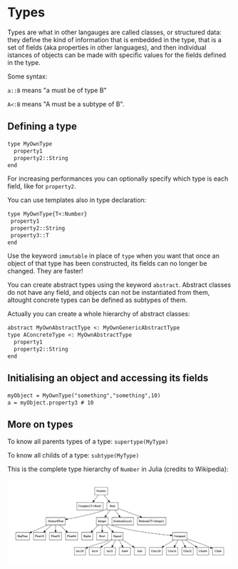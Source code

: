 # Types

Types are what in other langauges are called classes, or structured data: they define the kind of information that is embedded in the type, that is a set of fields (aka properties in other languages), and then individual istances of objects can be made with specific values for the fields defined in the type.

Some syntax:

`a::B` means "a must be of type B"

`A<:B` means "A must be a subtype of B".

## Defining a type

```
type MyOwnType
  property1
  property2::String
end
```

For increasing performances you can optionally specify which type is each field, like for `property2`.

You can use templates also in type declaration:

```
type MyOwnType{T<:Number}
 property1
 property2::String
 property3::T
end
```

Use the keyword `immutable` in place of `type` when you want that once an object of that type has been constructed, its fields can no longer be changed. They are faster!

You can create abstract types using the keyword `abstract`. Abstract classes do not have any field, and objects can not be instantiated from them, altought concrete types can be defined as subtypes of them.

Actually you can create a whole hierarchy of abstract classes:

```
abstract MyOwnAbstractType <: MyOwnGenericAbstractType
type AConcreteType <: MyOwnAbstractType
  property1
  property2::String
end
```

## Initialising an object and accessing its fields

```
myObject = MyOwnType("something","something",10)
a = myObject.property3 # 10
```

## More on types

To know all parents types of a type:  `supertype(MyType)`

To know all childs of a type:  `subtype(MyType)`

This is the complete type hierarchy of `Number` in Julia (credits to Wikipedia):

![](/imgs/type_hierarchy_for_julia_numbers.png)










